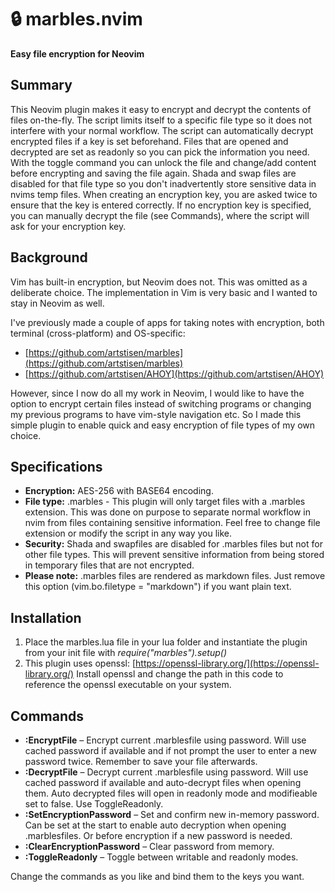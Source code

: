# 🔒 marbles.nvim
**Easy file encryption for Neovim**

## Summary
This Neovim plugin makes it easy to encrypt and decrypt the contents of files on-the-fly. The script limits itself to a specific file type so it does not interfere with your normal workflow. The script can automatically decrypt encrypted files if a key is set beforehand. Files that are opened and decrypted are set as readonly so you can pick the information you need. With the toggle command you can unlock the file and change/add content before encrypting and saving the file again. Shada and swap files are disabled for that file type so you don't inadvertently store sensitive data in nvims temp files. When creating an encryption key, you are asked twice to ensure that the key is entered correctly. If no encryption key is specified, you can manually decrypt the file (see Commands), where the script will ask for your encryption key.

## Background
Vim has built-in encryption, but Neovim does not. This was omitted as a deliberate choice. The implementation in Vim is very basic and I wanted to stay in Neovim as well.

I've previously made a couple of apps for taking notes with encryption, both terminal (cross-platform) and OS-specific:
* [https://github.com/artstisen/marbles](https://github.com/artstisen/marbles) 
* [https://github.com/artstisen/AHOY](https://github.com/artstisen/AHOY) 
  
However, since I now do all my work in Neovim, I would like to have the option to encrypt certain files instead of switching programs or changing my previous programs to have vim-style navigation etc. So I made this simple plugin to enable quick and easy encryption of file types of my own choice.

## Specifications
* **Encryption:** AES-256 with BASE64 encoding.
*  **File type:** .marbles - This plugin will only target files with a .marbles extension. This was done on purpose to separate normal workflow in nvim from files containing sensitive information. Feel free to change file extension or modify the script in any way you like.
* **Security:** Shada and swapfiles are disabled for .marbles files but not for other file types. This will prevent sensitive information from being stored in temporary files that are not encrypted.
* **Please note:** .marbles files are rendered as markdown files. Just remove this option (vim.bo.filetype = "markdown") if you want plain text.

## Installation
1. Place the marbles.lua file in your lua folder and instantiate the plugin from your init file with _require("marbles").setup()_
2. This plugin uses openssl: [https://openssl-library.org/](https://openssl-library.org/) Install openssl and change the path in this code to reference the openssl executable on your system.

## Commands
* **:EncryptFile** – Encrypt current .marblesfile using password. Will use cached password if available and if not prompt the user to enter a new password twice. Remember to save your file afterwards.
* **:DecryptFile** – Decrypt current .marblesfile using password. Will use cached password if available and auto-decrypt files when opening them. Auto decrypted files will open in readonly mode and modifieable set to false. Use ToggleReadonly.
* **:SetEncryptionPassword** – Set and confirm new in-memory password. Can be set at the start to enable auto decryption when opening .marblesfiles. Or before encryption if a new password is needed.
* **:ClearEncryptionPassword** – Clear password from memory.
* **:ToggleReadonly** – Toggle between writable and readonly modes.

Change the commands as you like and bind them to the keys you want.
